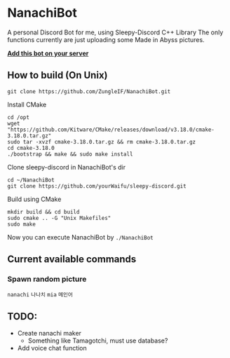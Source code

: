 # NanachiBot
 A personal Discord Bot for me, using Sleepy-Discord C++ Library
 The only functions currently are just uploading some Made in Abyss pictures.
 
 **[Add this bot on your server](https://discord.com/api/oauth2/authorize?client_id=534333351964835841&permissions=67497024&scope=bot)**
## How to build (On Unix)
```
git clone https://github.com/ZungleIF/NanachiBot.git
```

Install CMake
```
cd /opt
wget "https://github.com/Kitware/CMake/releases/download/v3.18.0/cmake-3.18.0.tar.gz"
sudo tar -xvzf cmake-3.18.0.tar.gz && rm cmake-3.18.0.tar.gz
cd cmake-3.18.0
./bootstrap && make && sudo make install
```
Clone sleepy-discord in NanachiBot's dir
```
cd ~/NanachiBot
git clone https://github.com/yourWaifu/sleepy-discord.git
```
Build using CMake
```
mkdir build && cd build
sudo cmake .. -G "Unix Makefiles"
sudo make
```
Now you can execute NanachiBot by `./NanachiBot`

## Current available commands
### Spawn random picture
`nanachi` `나나치` `mia` `메인어`

## **TODO:**
- Create nanachi maker
  - Something like Tamagotchi, must use database?
- Add voice chat function